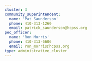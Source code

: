 ```yaml
---
cluster: 3
community_superintendent:
  name: 'Pat Saunderson'
  phone: 410-313-1260
  email: patrick_saunderson@hcpss.org
pec_officer:
  name: 'Ron Morris'
  phone: 410-313-6606
  email: ron_morris@hcpss.org
type: administrative_cluster
---
```

